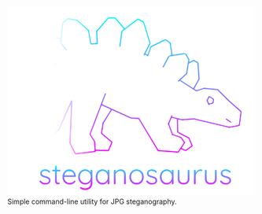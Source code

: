 <div align="center">
   <img src="logo.png">
</div>
Simple command-line utility for JPG steganography.
